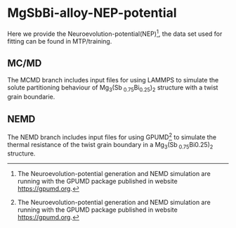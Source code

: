 # MgSbBi-alloy-NEP-potential
Here we provide the Neuroevolution-potential(NEP)[^1], the data set used for fitting can be found in MTP/training.
## MC/MD
The MCMD branch includes input files for using LAMMPS to simulate the solute partitioning behaviour of Mg<sub>3</sub>(Sb<sub> 0.75</sub>Bi<sub>0.25</sub>)<sub>2</sub> structure with a twist grain boundarie.
## NEMD
The NEMD branch includes input files for using GPUMD[^1] to simulate the thermal resistance of the twist grain boundary in a Mg<sub>3</sub>(Sb<sub> 0.75</sub>Bi</sub>0.25</sub>)<sub>2</sub> structure. 

[^1]: The Neuroevolution-potential generation and NEMD simulation are running with the GPUMD package published in website https://gpumd.org.

